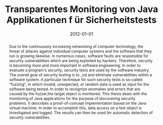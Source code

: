 ---
abstract: Due to the continuously increasing networking of computer technology, the
  threat of attacks against individual computer systems and the software that they
  run is growing likewise. In numerous cases, software faults are responsible for
  security vulnerabilities which are being exploited by hackers. Therefore, security
  is becoming more and more important in software engineering. In order to evaluate
  a program's security, security tests are used by the software industry. The overall
  goal of security testing is to _nd and eliminate vulnerabilities within a software
  system. A particular technique for such security tests is so-called "fuzzing", in
  which invalid, unexpected, or random data is used as input for the software being
  tested. In order to recognize anomalies and errors that are caused by the fuzzer,the
  target object is monitored. This thesis deals with the monitoring of Java applications
  for the purpose of discovering security problems. It describes a proof-of-concept
  implementation based on the Java virtual machine. In order to accomplish this, data
  access on a test object is investigated and logged. The results can then be used
  for automatic detection of security vulnerabilities.
authors:
- Akay-Gönenc Ülkühan
date: '2012-01-01'
featured: false
links:
- name: Publik
  url: https://publik.tuwien.ac.at/showentry.php?ID=215652&lang=1
publication_types:
- '7'
publishDate: '2012-01-01'
title: Transparentes Monitoring von Java Applikationen f ür Sicherheitstests
url_pdf: ''
---